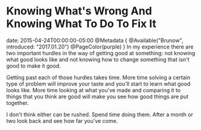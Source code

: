 # Knowing What's Wrong And Knowing What To Do To Fix It
date: 2015-04-24T00:00:00-05:00
@Metadata {
  @Available("Brunow", introduced: "2017.01.20")
  @PageColor(purple)
}
In my experience there are two important hurdles in the way of getting good at something: not knowing what good looks like and not knowing how to change something that isn't good to make it good.

Getting past each of those hurdles takes time. More time solving a certain type of problem will improve your taste and you'll start to learn what good looks like. More time looking at what you've made and comparing it to things that you think are good will make you see how good things are put together.

I don't think either can be rushed. Spend time doing them. After a month or two look back and see how far you've come.

